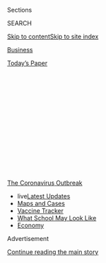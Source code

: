 <div id="app">

<div>

<div>

<div>

<div class="NYTAppHideMasthead css-1q2w90k e1suatyy0">

<div class="section css-ui9rw0 e1suatyy2">

<div class="css-eph4ug er09x8g0">

<div class="css-6n7j50">

</div>

<span class="css-1dv1kvn">Sections</span>

<div class="css-10488qs">

<span class="css-1dv1kvn">SEARCH</span>

</div>

[Skip to content](#site-content)[Skip to site
index](#site-index)

</div>

<div id="masthead-section-label" class="css-1wr3we4 eaxe0e00">

[Business](https://www.nytimes.com/section/business)

</div>

<div class="css-10698na e1huz5gh0">

</div>

</div>

<div id="masthead-bar-one" class="section hasLinks css-15hmgas e1csuq9d3">

<div class="css-uqyvli e1csuq9d0">

</div>

<div class="css-1uqjmks e1csuq9d1">

</div>

<div class="css-9e9ivx">

[](https://myaccount.nytimes.com/auth/login?response_type=cookie&client_id=vi)

</div>

<div class="css-1bvtpon e1csuq9d2">

[Today’s
Paper](https://www.nytimes.com/section/todayspaper)

</div>

</div>

</div>

</div>

<div data-aria-hidden="false">

<div id="site-content" data-role="main">

<div>

<div class="css-1aor85t" style="opacity:0.000000001;z-index:-1;visibility:hidden">

<div class="css-1hqnpie">

<div class="css-epjblv">

<span class="css-17xtcya">[Business](/section/business)</span><span class="css-x15j1o">|</span><span class="css-fwqvlz">A
$2 Trillion Lifeline Will Help, but More May Be
Needed</span>

</div>

<div class="css-k008qs">

<div class="css-1iwv8en">

<span class="css-18z7m18"></span>

<div>

</div>

</div>

<span class="css-1n6z4y">https://nyti.ms/33KdmHb</span>

<div class="css-1705lsu">

<div class="css-4xjgmj">

<div class="css-4skfbu" data-role="toolbar" data-aria-label="Social Media Share buttons, Save button, and Comments Panel with current comment count" data-testid="share-tools">

  - 
  - 
  - 
  - 
    
    <div class="css-6n7j50">
    
    </div>

  - 
  - 

</div>

</div>

</div>

</div>

</div>

</div>

<div id="NYT_TOP_BANNER_REGION" class="css-13pd83m">

<div>

<div id="styln-prism-menu-1592847958612" class="section interactive-content interactive-size-medium css-1edisqu">

<div class="css-17ih8de interactive-body">

<div id="scroll-container" class="css-1gj85ro">

[<span class="styln-title-wrap"><span class="css-1pje3qr">The
Coronavirus</span><span class="css-1pje3qr">
Outbreak</span></span>](https://www.nytimes.com/news-event/coronavirus?action=click&pgtype=Article&state=default&region=TOP_BANNER&context=storylines_menu)

  - <span class="css-kqxiym" data-emphasize="true">live</span>[Latest
    Updates](https://www.nytimes.com/2020/08/01/world/coronavirus-covid-19.html?action=click&pgtype=Article&state=default&region=TOP_BANNER&context=storylines_menu)
  - [Maps and
    Cases](https://www.nytimes.com/interactive/2020/us/coronavirus-us-cases.html?action=click&pgtype=Article&state=default&region=TOP_BANNER&context=storylines_menu)
  - [Vaccine
    Tracker](https://www.nytimes.com/interactive/2020/science/coronavirus-vaccine-tracker.html?action=click&pgtype=Article&state=default&region=TOP_BANNER&context=storylines_menu)
  - [What School May Look
    Like](https://www.nytimes.com/interactive/2020/07/29/us/schools-reopening-coronavirus.html?action=click&pgtype=Article&state=default&region=TOP_BANNER&context=storylines_menu)
  - [Economy](https://www.nytimes.com/live/2020/07/31/business/stock-market-today-coronavirus?action=click&pgtype=Article&state=default&region=TOP_BANNER&context=storylines_menu)

</div>

</div>

</div>

</div>

</div>

<div id="top-wrapper" class="css-1sy8kpn">

<div id="top-slug" class="css-l9onyx">

Advertisement

</div>

[Continue reading the main
story](#after-top)

<div class="ad top-wrapper" style="text-align:center;height:100%;display:block;min-height:250px">

<div id="top" class="place-ad" data-position="top" data-size-key="top">

</div>

</div>

<div id="after-top">

</div>

</div>

<div>

<div id="sponsor-wrapper" class="css-1hyfx7x">

<div id="sponsor-slug" class="css-19vbshk">

Supported by

</div>

[Continue reading the main
story](#after-sponsor)

<div id="sponsor" class="ad sponsor-wrapper" style="text-align:center;height:100%;display:block">

</div>

<div id="after-sponsor">

</div>

</div>

<div class="css-186x18t">

News analysis

</div>

<div class="css-1vkm6nb ehdk2mb0">

# A $2 Trillion Lifeline Will Help, but More May Be Needed

</div>

The bill moving through Congress is more than twice as large as the
stimulus package passed in 2009, but it will soothe a shutdown economy
for only a few months.

<div class="css-79elbk" data-testid="photoviewer-wrapper">

<div class="css-z3e15g" data-testid="photoviewer-wrapper-hidden">

</div>

<div class="css-1a48zt4 ehw59r15" data-testid="photoviewer-children">

![<span class="css-16f3y1r e13ogyst0" data-aria-hidden="true">Lawmakers
reached an agreement on a $2 trillion stimulus package. That may not
actually be large enough, given the enormous economic challenge the
United States faces
today.</span><span class="css-cnj6d5 e1z0qqy90" itemprop="copyrightHolder"><span class="css-1ly73wi e1tej78p0">Credit...</span><span><span>Anna
Moneymaker/The New York
Times</span></span></span>](https://static01.nyt.com/images/2020/03/25/world/25dc-virus-impact01/merlin_170909976_fe18c90e-b1ce-408b-89d2-d73670255267-articleLarge.jpg?quality=75&auto=webp&disable=upscale)

</div>

</div>

<div class="css-18e8msd">

<div class="css-vp77d3 epjyd6m0">

<div class="css-hus3qt ey68jwv0" data-aria-hidden="true">

[![Jim
Tankersley](https://static01.nyt.com/images/2018/10/19/multimedia/author-jim-tankersley/author-jim-tankersley-thumbLarge.png
"Jim Tankersley")](https://www.nytimes.com/by/jim-tankersley)

</div>

<div class="css-1baulvz">

By [<span class="css-1baulvz last-byline" itemprop="name">Jim
Tankersley</span>](https://www.nytimes.com/by/jim-tankersley)

</div>

</div>

  - 
    
    <div class="css-ld3wwf e16638kd2">
    
    Published March 25, 2020Updated April 15,
    2020
    
    </div>

  - 
    
    <div class="css-4xjgmj">
    
    <div class="css-pvvomx" data-role="toolbar" data-aria-label="Social Media Share buttons, Save button, and Comments Panel with current comment count" data-testid="share-tools">
    
      - 
      - 
      - 
      - 
        
        <div class="css-6n7j50">
        
        </div>
    
      - 
      - 
    
    </div>
    
    </div>

</div>

</div>

<div class="section meteredContent css-1r7ky0e" name="articleBody" itemprop="articleBody">

<div class="css-1fanzo5 StoryBodyCompanionColumn">

<div class="css-53u6y8">

WASHINGTON — If you want to [shut down an
economy](https://www.nytimes.com/2020/03/22/us/politics/coronavirus-economy-shutdown.html)
to fight a pandemic without driving millions of people and businesses
into bankruptcy, you need the
[government](https://www.nytimes.com/2020/04/15/business/coronavirus-stimulus-money.html)
to cut some checks. The
[coronavirus](https://www.nytimes.com/2020/04/15/business/coronavirus-stimulus-money.html)
response deal that [the Senate passed late
Wednesday](https://www.nytimes.com/2020/03/25/us/politics/coronavirus-senate-deal.html)
will get a lot of checks into the mail, but it will soothe only a few
months of financial pain.

If the outbreak and the disruptions continue through summer, lawmakers
will need to spend even more.

The bill, a compromise between the Trump administration and Republican
and Democratic leaders in Congress, includes loans and grants for
corporations and small businesses, increased unemployment benefits for
workers laid off or working fewer hours amid the outbreak, and direct
payments to low- and middle-income individuals and families. Negotiators
estimate its cost at $2 trillion.

Taken together, those measures form a novel, temporary expansion of the
federal government’s role in the economy: It will be essentially paying
millions of Americans not to work, and thousands of businesses not to
shut down even if they have no customers, in order to slow the spread of
the pandemic. Its cost is more than double the roughly $800 billion
stimulus package that Congress passed in 2009 to ease the Great
Recession. Yet it still may not be large enough, given the enormous
economic challenge the United States faces today.

</div>

</div>

<div class="css-1fanzo5 StoryBodyCompanionColumn">

<div class="css-53u6y8">

The economy, which has been shuttered to control the spread of the
virus, does not need a jolt to get moving again. The government is just
trying to tide people and firms over until it is safe to [start back
up](https://www.nytimes.com/2020/03/24/business/economy/coronavirus-economy.html).

Viewed through that particular set of circumstances, the deal was not
economic stimulus at all. It was a series of survival payments. And
those payments will only last a few months.

How quickly those payments find their way to households and businesses
will be critical. Prospects for swift passage dimmed on Wednesday
afternoon, when three Republican senators raised concerns over the
generosity of the enhanced unemployment benefits. In a best-case
scenario where Mr. Trump signed the law on Thursday, people close to the
negotiations said, dollars could flow to small businesses as soon as
next week. Many business have little time to spare: The typical small
business carries only enough cash to last for 12 days without new
revenues, [according to
research](https://institute.jpmorganchase.com/content/dam/jpmc/jpmorgan-chase-and-co/institute/pdf/institute-growth-vitality-cash-flows.pdf)
from the JPMorgan Chase
Institute.

<div id="NYT_MAIN_CONTENT_1_REGION" class="css-9tf9ac">

<div>

<div id="styln-covid-updates-markets" class="section interactive-content interactive-size-medium css-1ftcdic">

<div class="css-17ih8de interactive-body">

<div id="styln-briefing-block">

<div class="briefing-block-header-section">

# [Latest Updates: Economy](https://www.nytimes.com/live/2020/07/31/business/stock-market-today-coronavirus?action=click&pgtype=Article&state=default&region=MAIN_CONTENT_1&context=storylines_live_updates)

</div>

<div class="briefing-block-lb-items">

<div class="briefing-block-update-time">

[34h
ago](https://www.nytimes.com/live/2020/07/31/business/stock-market-today-coronavirus?action=click&pgtype=Article&state=default&region=MAIN_CONTENT_1&context=storylines_live_updates#kodaks-chief-executive-was-given-stock-options-then-the-share-price-spiked-1000-percent)

</div>

<div>

[Kodak’s chief executive was given stock options. Then the share price
spiked 1,000
percent.](https://www.nytimes.com/live/2020/07/31/business/stock-market-today-coronavirus?action=click&pgtype=Article&state=default&region=MAIN_CONTENT_1&context=storylines_live_updates#kodaks-chief-executive-was-given-stock-options-then-the-share-price-spiked-1000-percent)

</div>

<div class="briefing-block-update-time">

[37h
ago](https://www.nytimes.com/live/2020/07/31/business/stock-market-today-coronavirus?action=click&pgtype=Article&state=default&region=MAIN_CONTENT_1&context=storylines_live_updates#fitch-ratings-downgrades-its-outlook-on-us-debt)

</div>

<div>

[Fitch Ratings downgrades its outlook on U.S.
debt.](https://www.nytimes.com/live/2020/07/31/business/stock-market-today-coronavirus?action=click&pgtype=Article&state=default&region=MAIN_CONTENT_1&context=storylines_live_updates#fitch-ratings-downgrades-its-outlook-on-us-debt)

</div>

<div class="briefing-block-update-time">

[44h
ago](https://www.nytimes.com/live/2020/07/31/business/stock-market-today-coronavirus?action=click&pgtype=Article&state=default&region=MAIN_CONTENT_1&context=storylines_live_updates#us-sanctions-more-chinese-officials-over-human-rights-violations-as-tensions-flare)

</div>

<div>

[U.S. sanctions more Chinese officials over human rights violations as
tensions
flare](https://www.nytimes.com/live/2020/07/31/business/stock-market-today-coronavirus?action=click&pgtype=Article&state=default&region=MAIN_CONTENT_1&context=storylines_live_updates#us-sanctions-more-chinese-officials-over-human-rights-violations-as-tensions-flare)

</div>

</div>

<div class="briefing-block-footer">

<div class="briefing-block-footer-meta">

[See more
updates](https://www.nytimes.com/live/2020/07/31/business/stock-market-today-coronavirus?action=click&pgtype=Article&state=default&region=MAIN_CONTENT_1&context=storylines_live_updates)

</div>

<div class="briefing-block-briefinglinks">

<span>More live coverage:</span>
[Global](https://www.nytimes.com/2020/08/01/world/coronavirus-covid-19.html?action=click&pgtype=Article&state=default&region=MAIN_CONTENT_1&context=storylines_live_updates)

</div>

</div>

</div>

</div>

</div>

</div>

</div>

“Already balance sheets are running red,” a group of nearly 900
economists, including several Nobel Prize winners, [wrote this
week](http://www.columbia.edu/~wk2110/Corona/Statement.html) in a letter
urging quick congressional action. “Businesses that fail during this
necessary stoppage time will see the jobs that they provided disappear.
With them, much of the productive capacity of the economy will be
destroyed.”

The speed of payments to households will also depend in large part on
whether individuals have bank accounts: The Treasury Department is
expected to begin directly depositing checks within a few weeks of the
bill’s passing, but mailed payments will take one or two weeks longer,
Republican Senate aides said Wednesday.

</div>

</div>

<div class="css-1fanzo5 StoryBodyCompanionColumn">

<div class="css-53u6y8">

Mr. Trump said Tuesday that he hoped the economy will be [“reopened” by
Easter](https://www.nytimes.com/2020/03/24/us/politics/trump-coronavirus-easter.html),
in two and a half weeks. Public health experts and a [wide
range](https://economicstrategygroup.org/resource/economic-strategy-group-statement-covid19/)
of [economists
say](http://www.columbia.edu/~wk2110/Corona/Statement.html) that is both
unlikely and inadvisable. The country still lacks widespread testing for
the virus, and confirmed infections and deaths [continue to climb
rapidly](https://www.nytimes.com/interactive/2020/us/coronavirus-us-cases.html).

The extraordinary measures that mayors and governors have taken to
restrict economic activity, which at their most extreme include shutting
down all nonessential businesses and ordering people to shelter in the
homes, are unlikely to show success in “bending the curve” of the virus
for at least another week. If they prove effective, and the infection
rate slows dramatically, activity could be back to normal — or at least
something that reasonably resembles it — within a few months for many
businesses and workers.

</div>

</div>

<div class="css-79elbk" data-testid="photoviewer-wrapper">

<div class="css-z3e15g" data-testid="photoviewer-wrapper-hidden">

</div>

<div class="css-1a48zt4 ehw59r15" data-testid="photoviewer-children">

![<span class="css-16f3y1r e13ogyst0" data-aria-hidden="true">A nearly
empty Fifth Avenue in New York City on Tuesday
afternoon.</span><span class="css-cnj6d5 e1z0qqy90" itemprop="copyrightHolder"><span class="css-1ly73wi e1tej78p0">Credit...</span><span>Bryan
Derballa for The New York
Times</span></span>](https://static01.nyt.com/images/2020/03/25/world/25dc-virus-impact02/25dc-virus-impact02-articleLarge-v2.jpg?quality=75&auto=webp&disable=upscale)

</div>

</div>

<div class="css-1fanzo5 StoryBodyCompanionColumn">

<div class="css-53u6y8">

If the measures do not prove effective, or if they are relaxed under
orders from Mr. Trump or defied en masse, experts warn the crisis could
stretch much longer, under the growing cloud of a recession. That’s why
it’s hard to say if the congressional deal will be enough to keep
families from going hungry and businesses from going under.

On Wednesday, Treasury Secretary Steven Mnuchin suggested that the
package Congress was expected to pass would be more than enough money to
get the economy over the hump.

“I would say we’ve anticipated three months,” Mr. Mnuchin said,
referring to the amount of time the economy might need extra support.
“Hopefully we won’t need this for three months. Hopefully this war
will be won quicker, but we expect that this is a significant amount of
money if needed to cover the economy.”

Still, economists hailed the emerging agreement as a good start — one
that works on multiple fronts to keep money flowing through the parts of
the economy that have been suddenly rendered inactive.

</div>

</div>

<div class="css-1fanzo5 StoryBodyCompanionColumn">

<div class="css-53u6y8">

“The response looks to be proportionate to the extent of the problem,”
said Justin Wolfers, a University of Michigan economist who has pushed
for a large fiscal response to sustain the economy through the virus
shutdown. But, he said, “we have no idea what the extent of the problem
is.”

The bill includes $350 billion in loans for small businesses to help
bridge their expenses for up to 10 weeks. Firms would not need to repay
up to eight weeks of the loans if they refrain from laying off
employees, or move by June to rehire employees they have already laid
off. Supporters of the measure say those loans, if rapidly deployed,
could help thousands of firms survive, at least temporarily.

“It is incredibly important that policymakers credibly convince business
owners that these conditional loans will indeed be forgiven and that
firms’ owners will be treated equitably,” said Stan Veuger, an economist
at the conservative American Enterprise Institute. But, he said, “I am
skeptical that the size of the package is large enough to cover the
entire shutdown-slowdown period.”

The bill also includes $500 billion in aid to airlines and other large
corporations that have been hurt by a cratering of consumer demand amid
the crisis. Much of the money would be used to backstop loans and other
assistance that the [Federal Reserve said it plans to
extend](https://www.nytimes.com/2020/03/23/business/economy/coronavirus-fed-bond-buying.html)
to companies.

Those programs are in part meant to encourage companies to keep workers
on their payrolls. Even if workers are furloughed without pay, the
government will essentially step in and assume paying their salaries
while the workers continue to be covered by any health insurance
provided by their employers.

For workers who lose their jobs, the bill supplies expanded unemployment
benefits for up to four months. For many, those payments will match or
even exceed the wages they were earning before the
outbreak.

</div>

</div>

<div class="css-79elbk" data-testid="photoviewer-wrapper">

<div class="css-z3e15g" data-testid="photoviewer-wrapper-hidden">

</div>

<div class="css-1a48zt4 ehw59r15" data-testid="photoviewer-children">

<div class="css-1xdhyk6 erfvjey0">

<span class="css-1ly73wi e1tej78p0">Image</span>

<div class="css-zjzyr8">

<div data-testid="lazyimage-container" style="height:257.77777777777777px">

</div>

</div>

</div>

<span class="css-16f3y1r e13ogyst0" data-aria-hidden="true">The bill
also includes $500 billion in aid to airlines and other large
corporations that have been hurt by a cratering of consumer demand.
</span><span class="css-cnj6d5 e1z0qqy90" itemprop="copyrightHolder"><span class="css-1ly73wi e1tej78p0">Credit...</span><span>Nick
Oxford/Reuters</span></span>

</div>

</div>

<div class="css-1fanzo5 StoryBodyCompanionColumn">

<div class="css-53u6y8">

The bill also includes a $1,200 payment for each adult — and $500 per
child — in households that earn up to $75,000 per year for individuals
or $150,000 for couples. The assistance phases out for people who earn
more.

</div>

</div>

<div class="css-1fanzo5 StoryBodyCompanionColumn">

<div class="css-53u6y8">

Neither Republicans nor Democrats love the bill, which was the product
of frenzied negotiations punctuated by often bitter partisan anger. Some
liberal groups denounced it as a slush fund for corporations. Some
conservatives warned that the large amount of borrowed money it would
plow into the economy could stoke rampant inflation.

Business groups celebrated it as a late but necessary intervention, and
so did many lawmakers and policy advocates.

“Nothing is perfect around here,” Senator Rob Portman, Republican of
Ohio, said in a Tuesday speech on the Senate floor. “But if you make
perfect the enemy of the good, you’re going to hurt more people, more
small businesses will shut, more people will be out on their own and
there will be more and more people who will be infected with this virus
who otherwise could have been saved.”

Jacob Leibenluft, a senior fellow at the liberal Center for American
Progress, said Congress “will need much more over the coming months, but
the crucial thing the bill appears to do is begin providing relief to
families and communities through channels that can get it out quickly,
like expanded unemployment insurance, direct payments and state aid.”

Policy experts and business lobbyists have been warning for days that
congressional failure to reach a deal was causing more companies to
shutter and workers to lose their jobs. Some said on Tuesday that
lawmakers needed to be ready to start work on another plan to avoid any
additional losses if the outbreak effects stretch into summer and fall.

“Much of the small business community is facing an extinction-level
event,” said John Lettieri, the chief of the Economic Innovation Group
think tank in Washington, who pushed heavily for a package of small
business loans in the agreement. “Will this bill help? Absolutely. But
the lending capacity needed to prevent mass closures and layoffs could
be four or five times larger than what is being provided.”

“Congress,” Mr. Lettieri said, “needs to be prepared now for how quickly
these resources are going to evaporate.”

</div>

</div>

</div>

<div>

</div>

<div>

</div>

<div>

</div>

<div>

<div id="bottom-wrapper" class="css-1ede5it">

<div id="bottom-slug" class="css-l9onyx">

Advertisement

</div>

[Continue reading the main
story](#after-bottom)

<div id="bottom" class="ad bottom-wrapper" style="text-align:center;height:100%;display:block;min-height:90px">

</div>

<div id="after-bottom">

</div>

</div>

</div>

</div>

</div>

## Site Index

<div>

</div>

## Site Information Navigation

  - [© <span>2020</span> <span>The New York Times
    Company</span>](https://help.nytimes.com/hc/en-us/articles/115014792127-Copyright-notice)

<!-- end list -->

  - [NYTCo](https://www.nytco.com/)
  - [Contact
    Us](https://help.nytimes.com/hc/en-us/articles/115015385887-Contact-Us)
  - [Work with us](https://www.nytco.com/careers/)
  - [Advertise](https://nytmediakit.com/)
  - [T Brand Studio](http://www.tbrandstudio.com/)
  - [Your Ad
    Choices](https://www.nytimes.com/privacy/cookie-policy#how-do-i-manage-trackers)
  - [Privacy](https://www.nytimes.com/privacy)
  - [Terms of
    Service](https://help.nytimes.com/hc/en-us/articles/115014893428-Terms-of-service)
  - [Terms of
    Sale](https://help.nytimes.com/hc/en-us/articles/115014893968-Terms-of-sale)
  - [Site
    Map](https://spiderbites.nytimes.com)
  - [Help](https://help.nytimes.com/hc/en-us)
  - [Subscriptions](https://www.nytimes.com/subscription?campaignId=37WXW)

</div>

</div>

</div>

</div>
